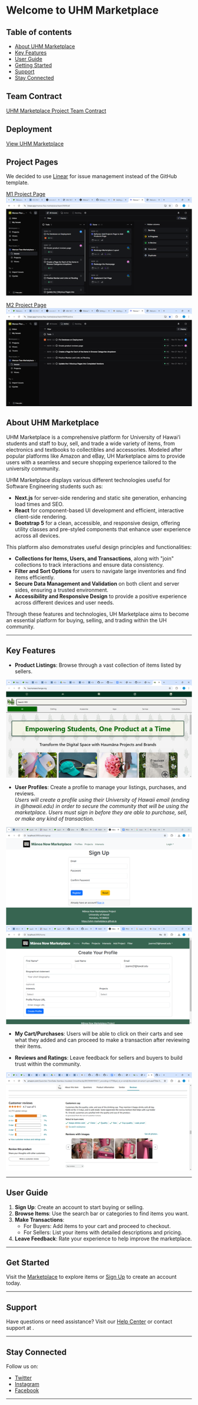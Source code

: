 # Welcome to UHM Marketplace

## Table of contents
* [About UHM Marketplace](#about-uhm-marketplace)
* [Key Features](#key-features)
* [User Guide](#user-guide)
* [Getting Started](#get-started)
* [Support](#support)
* [Stay Connected](#stay-connected)

## Team Contract
[UHM Marketplace Project Team Contract](https://docs.google.com/document/d/1OrdN7T1u43kKi0lD1YMrSia3feM4pP5XNusmPdG4JrQ/edit?usp=sharing)

## Deployment
[View UHM Marketplace](https://m-n-m-final-57v5pzzu2-manoa-now-marketplaces-projects.vercel.app/)

## Project Pages

We decided to use [Linear](https://linear.app/features) for issue management instead of the GitHub template.

[M1 Project Page](https://linear.app/manoa-flea-marketplace/team/MAN/all)
![](images/m1.png)

[M2 Project Page](https://linear.app/manoa-flea-marketplace/team/MAN/all)
![](images/m2.png)

## About UHM Marketplace

UHM Marketplace is a comprehensive platform for University of Hawai‘i students and staff to buy, sell, and trade a wide variety of items, from electronics and textbooks to collectibles and accessories. Modeled after popular platforms like Amazon and eBay, UH Marketplace aims to provide users with a seamless and secure shopping experience tailored to the university community.

UHM Marketplace displays various different technologies useful for Software Engineering students such as:
* **Next.js** for server-side rendering and static site generation, enhancing load times and SEO.
* **React** for component-based UI development and efficient, interactive client-side rendering.
* **Bootstrap 5** for a clean, accessible, and responsive design, offering utility classes and pre-styled components that enhance user experience across all devices.

This platform also demonstrates useful design principles and functionalities:

* **Collections for Items, Users, and Transactions**, along with "join" collections to track interactions and ensure data consistency.
* **Filter and Sort Options** for users to navigate large inventories and find items efficiently.
* **Secure Data Management and Validation** on both client and server sides, ensuring a trusted environment.
* **Accessibility and Responsive Design** to provide a positive experience across different devices and user needs.

Through these features and technologies, UH Marketplace aims to become an essential platform for buying, selling, and trading within the UH community.

---

## Key Features

- **Product Listings**: Browse through a vast collection of items listed by sellers.

![](images/hex-landing-page.jpg)

- **User Profiles**: Create a profile to manage your listings, purchases, and reviews. <br>
*Users will create a profile using their University of Hawaii email (ending in @hawaii.edu) in order to secure the community that will be using the marketplace. Users must sign in before they are able to purchase, sell, or make any kind of transaction.*

![](images/sign-up.png)
![](images/create-profile.png)

- **My Cart/Purchases**: Users will be able to click on their carts and see what they added and can proceed to make a transaction after reviewing their items.
  
- **Reviews and Ratings**: Leave feedback for sellers and buyers to build trust within the community.

![](images/reviews.jpg)

---

## User Guide

1. **Sign Up**: Create an account to start buying or selling.
2. **Browse Items**: Use the search bar or categories to find items you want.
3. **Make Transactions**:
    - For Buyers: Add items to your cart and proceed to checkout.
    - For Sellers: List your items with detailed descriptions and pricing.
4. **Leave Feedback**: Rate your experience to help improve the marketplace.

---

## Get Started

Visit the [Marketplace](#) to explore items or [Sign Up](#) to create an account today.

---

## Support

Have questions or need assistance? Visit our [Help Center](#) or contact support at .

---

## Stay Connected

Follow us on:
- [Twitter](#)
- [Instagram](#)
- [Facebook](#)

---
